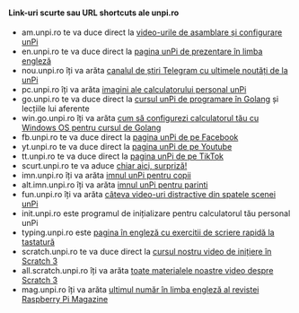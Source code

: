 #### Link-uri scurte sau URL shortcuts ale unpi.ro

- am.unpi.ro te va duce direct la [video-urile de asamblare și configurare unPi](https://vimeo.com/showcase/5901082/)
- en.unpi.ro te va duce direct la [pagina unPi de prezentare în limba engleză](https://start.unpi.ro/english/)
- nou.unpi.ro îți va arăta [canalul de știri Telegram cu ultimele noutăți de la unPi](https://t.me/s/unPi_ro)
- pc.unpi.ro îți va arăta [imagini ale calculatorului personal unPi](https://start.unpi.ro/spec/pc/)
- go.unpi.ro te va duce direct la [cursul unPi de programare în Golang](https://go.unpi.ro) și lecțiile lui aferente
- win.go.unpi.ro îți va arăta [cum să configurezi calculatorul tău cu Windows OS pentru cursul de Golang](https://go.unpi.ro/pregatire/windows/)
- fb.unpi.ro te va duce direct la [pagina unPi de pe Facebook](https://www.facebook.com/unpi.ro/)
- yt.unpi.ro te va duce direct la [pagina unPi de pe Youtube](https://www.youtube.com/channel/UCx8Wbav9IpSQk-vmaw55bOA/)
- tt.unpi.ro te va duce direct la [pagina unPi de pe TikTok](https://www.tiktok.com/@unpi.ro)
- scurt.unpi.ro te va aduce [chiar aici, surpriză!](https://start.unpi.ro/status/scurt/)
- imn.unpi.ro îți va arăta [imnul unPi pentru copii](https://www.youtube.com/embed/-9UtQwq6oEw?autoplay=1)
- alt.imn.unpi.ro îți va arăta [imnul unPi pentru parinti](https://www.youtube.com/embed/CDrsYEG7Tdk?autoplay=1)
- fun.unpi.ro îți va arăta [câteva video-uri distractive din spatele scenei unPi](https://vimeo.com/channels/1536180/)
- init.unpi.ro este programul de inițializare pentru calculatorul tău personal unPi
- typing.unpi.ro este [pagina în engleză cu exercitii de scriere rapidă la tastatură](https://www.typing.com/student/lessons)
- scratch.unpi.ro te va duce direct la [cursul nostru video de inițiere în Scratch 3](https://vimeo.com/showcase/6997928)
- all.scratch.unpi.ro îți va arăta [toate materialele noastre video despre Scratch 3](https://vimeo.com/showcase/6997928)
- mag.unpi.ro îți va arăta [ultimul număr în limba engleză al revistei Raspberry Pi Magazine](https://magpi.raspberrypi.org/)

